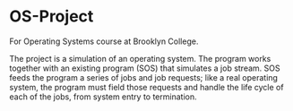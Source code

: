 OS-Project
==========

For Operating Systems course at Brooklyn College.

The project is a simulation of an operating system. The program works together with an existing program (SOS) that simulates a job stream. SOS feeds the program a series of jobs and job requests; like a real operating system, the program must field those requests and handle the life cycle of each of the jobs, from system entry to termination.
